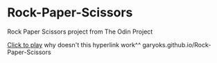 # Rock-Paper-Scissors

Rock Paper Scissors project from The Odin Project

[Click to play](garyoks.github.io/Rock-Paper-Scissors)
why doesn't this hyperlink work^^
garyoks.github.io/Rock-Paper-Scissors
